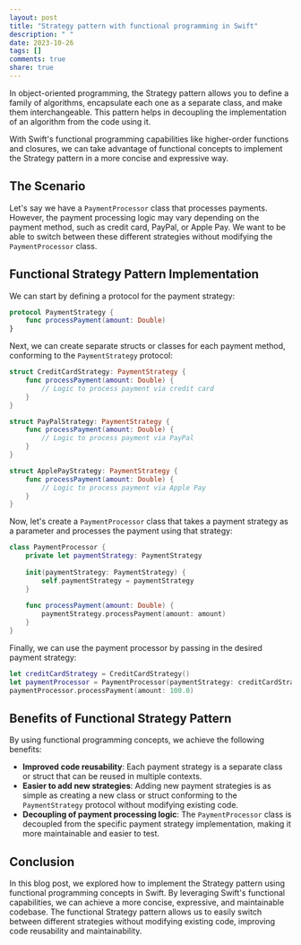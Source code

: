 ```yaml
---
layout: post
title: "Strategy pattern with functional programming in Swift"
description: " "
date: 2023-10-26
tags: []
comments: true
share: true
---
```


In object-oriented programming, the Strategy pattern allows you to define a family of algorithms, encapsulate each one as a separate class, and make them interchangeable. This pattern helps in decoupling the implementation of an algorithm from the code using it.

With Swift's functional programming capabilities like higher-order functions and closures, we can take advantage of functional concepts to implement the Strategy pattern in a more concise and expressive way.

## The Scenario

Let's say we have a `PaymentProcessor` class that processes payments. However, the payment processing logic may vary depending on the payment method, such as credit card, PayPal, or Apple Pay. We want to be able to switch between these different strategies without modifying the `PaymentProcessor` class.

## Functional Strategy Pattern Implementation

We can start by defining a protocol for the payment strategy:

```swift
protocol PaymentStrategy {
    func processPayment(amount: Double)
}
```

Next, we can create separate structs or classes for each payment method, conforming to the `PaymentStrategy` protocol:

```swift
struct CreditCardStrategy: PaymentStrategy {
    func processPayment(amount: Double) {
        // Logic to process payment via credit card
    }
}

struct PayPalStrategy: PaymentStrategy {
    func processPayment(amount: Double) {
        // Logic to process payment via PayPal
    }
}

struct ApplePayStrategy: PaymentStrategy {
    func processPayment(amount: Double) {
        // Logic to process payment via Apple Pay
    }
}
```

Now, let's create a `PaymentProcessor` class that takes a payment strategy as a parameter and processes the payment using that strategy:

```swift
class PaymentProcessor {
    private let paymentStrategy: PaymentStrategy
    
    init(paymentStrategy: PaymentStrategy) {
        self.paymentStrategy = paymentStrategy
    }
    
    func processPayment(amount: Double) {
        paymentStrategy.processPayment(amount: amount)
    }
}
```

Finally, we can use the payment processor by passing in the desired payment strategy:

```swift
let creditCardStrategy = CreditCardStrategy()
let paymentProcessor = PaymentProcessor(paymentStrategy: creditCardStrategy)
paymentProcessor.processPayment(amount: 100.0)
```

## Benefits of Functional Strategy Pattern

By using functional programming concepts, we achieve the following benefits:

- **Improved code reusability**: Each payment strategy is a separate class or struct that can be reused in multiple contexts.
- **Easier to add new strategies**: Adding new payment strategies is as simple as creating a new class or struct conforming to the `PaymentStrategy` protocol without modifying existing code.
- **Decoupling of payment processing logic**: The `PaymentProcessor` class is decoupled from the specific payment strategy implementation, making it more maintainable and easier to test.

## Conclusion

In this blog post, we explored how to implement the Strategy pattern using functional programming concepts in Swift. By leveraging Swift's functional capabilities, we can achieve a more concise, expressive, and maintainable codebase. The functional Strategy pattern allows us to easily switch between different strategies without modifying existing code, improving code reusability and maintainability.